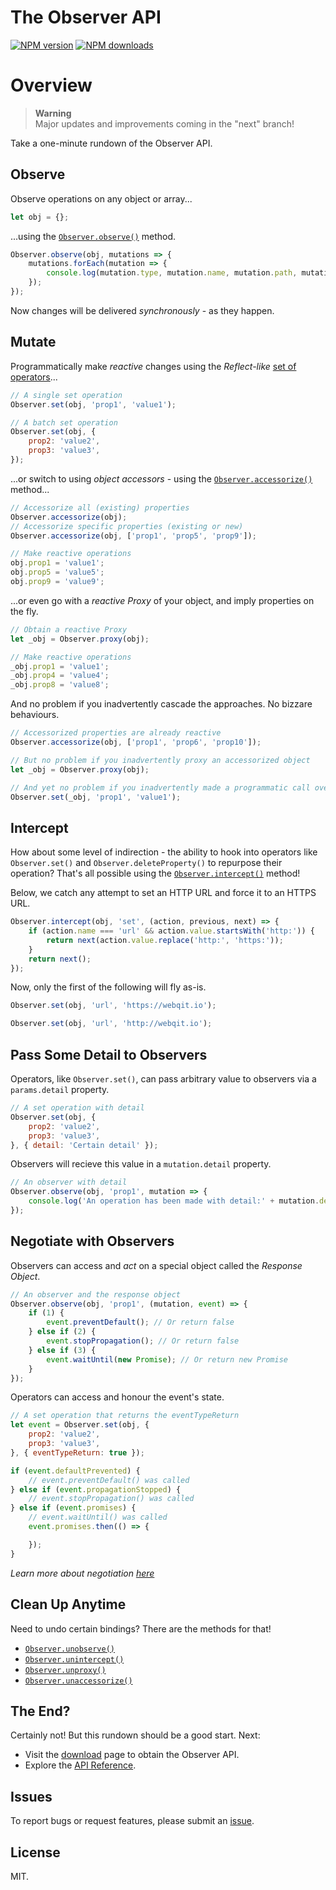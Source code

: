 # The Observer API

<!-- BADGES/ -->

<span class="badge-npmversion"><a href="https://npmjs.org/package/@webqit/observer" title="View this project on NPM"><img src="https://img.shields.io/npm/v/@webqit/observer.svg" alt="NPM version" /></a></span> <span class="badge-npmdownloads"><a href="https://npmjs.org/package/@webqit/observer" title="View this project on NPM"><img src="https://img.shields.io/npm/dm/@webqit/observer.svg" alt="NPM downloads" /></a></span>

<!-- /BADGES -->

# Overview


> **Warning**
> <br>Major updates and improvements coming in the "next" branch!


Take a one-minute rundown of the Observer API.

## Observe

Observe operations on any object or array...

```js
let obj = {};
```

...using the [`Observer.observe()`](https://webqit.io/tooling/observer/docs/api/reactions/observe) method.

```js
Observer.observe(obj, mutations => {
    mutations.forEach(mutation => {
        console.log(mutation.type, mutation.name, mutation.path, mutation.value, mutation.oldValue);
    });
});
```

Now changes will be delivered *synchronously* - as they happen.

## Mutate

Programmatically make *reactive* changes using the *Reflect-like* [set of operators](https://webqit.io/tooling/observer/docs/api/actions)...

```js
// A single set operation
Observer.set(obj, 'prop1', 'value1');
```
```js
// A batch set operation
Observer.set(obj, {
    prop2: 'value2',
    prop3: 'value3',
});
```

...or switch to using *object accessors* - using the [`Observer.accessorize()`](https://webqit.io/tooling/observer/docs/api/actors/accessorize) method...

```js
// Accessorize all (existing) properties
Observer.accessorize(obj);
// Accessorize specific properties (existing or new)
Observer.accessorize(obj, ['prop1', 'prop5', 'prop9']);
```
```js
// Make reactive operations
obj.prop1 = 'value1';
obj.prop5 = 'value5';
obj.prop9 = 'value9';
```

...or even go with a *reactive Proxy* of your object, and imply properties on the fly.

```js
// Obtain a reactive Proxy
let _obj = Observer.proxy(obj);
```
```js
// Make reactive operations
_obj.prop1 = 'value1';
_obj.prop4 = 'value4';
_obj.prop8 = 'value8';
```

And no problem if you inadvertently cascade the approaches. No bizzare behaviours.

```js
// Accessorized properties are already reactive
Observer.accessorize(obj, ['prop1', 'prop6', 'prop10']);

// But no problem if you inadvertently proxy an accessorized object
let _obj = Observer.proxy(obj);

// And yet no problem if you inadvertently made a programmatic call over an already reactive Proxy
Observer.set(_obj, 'prop1', 'value1');
```

## Intercept

How about some level of indirection - the ability to hook into operators like `Observer.set()` and  `Observer.deleteProperty()` to repurpose their operation? That's all possible using the [`Observer.intercept()`](https://webqit.io/tooling/observer/docs/api/reactions/intercept) method!

Below, we catch any attempt to set an HTTP URL and force it to an HTTPS URL.

```js
Observer.intercept(obj, 'set', (action, previous, next) => {
    if (action.name === 'url' && action.value.startsWith('http:')) {
        return next(action.value.replace('http:', 'https:'));
    }
    return next();
});
```

Now, only the first of the following will fly as-is.

```js
Observer.set(obj, 'url', 'https://webqit.io');
```
```js
Observer.set(obj, 'url', 'http://webqit.io');
```

## Pass Some Detail to Observers

Operators, like `Observer.set()`, can pass arbitrary value to observers via a `params.detail` property.

```js
// A set operation with detail
Observer.set(obj, {
    prop2: 'value2',
    prop3: 'value3',
}, { detail: 'Certain detail' });
```

Observers will recieve this value in a `mutation.detail` property.

```js
// An observer with detail
Observer.observe(obj, 'prop1', mutation => {
    console.log('An operation has been made with detail:' + mutation.detail);
});
```

## Negotiate with Observers

Observers can access and *act* on a special object called the *Response Object*.

```js
// An observer and the response object
Observer.observe(obj, 'prop1', (mutation, event) => {
    if (1) {
        event.preventDefault(); // Or return false
    } else if (2) {
        event.stopPropagation(); // Or return false
    } else if (3) {
        event.waitUntil(new Promise); // Or return new Promise
    }
});
```

Operators can access and honour the event's state.

```js
// A set operation that returns the eventTypeReturn
let event = Observer.set(obj, {
    prop2: 'value2',
    prop3: 'value3',
}, { eventTypeReturn: true });
```

```js
if (event.defaultPrevented) {
    // event.preventDefault() was called
} else if (event.propagationStopped) {
    // event.stopPropagation() was called
} else if (event.promises) {
    // event.waitUntil() was called
    event.promises.then(() => {

    });
}
```

*Learn more about negotiation [here](https://webqit.io/tooling/observer/docs/api/core/Event#negotiating-with-operators)*

## Clean Up Anytime

Need to undo certain bindings? There are the methods for that!

+ [`Observer.unobserve()`](https://webqit.io/tooling/observer/docs/api/reactions/unobserve)
+ [`Observer.unintercept()`](https://webqit.io/tooling/observer/docs/api/reactions/unintercept)
+ [`Observer.unproxy()`](https://webqit.io/tooling/observer/docs/api/actors/unproxy)
+ [`Observer.unaccessorize()`](https://webqit.io/tooling/observer/docs/api/actors/unaccessorize)

## The End?

Certainly not! But this rundown should be a good start. Next:

+ Visit the [download](https://webqit.io/tooling/observer/docs/getting-started/download) page to obtain the Observer API.
+ Explore the [API Reference](https://webqit.io/tooling/observer/docs/api).

## Issues

To report bugs or request features, please submit an [issue](https://github.com/webqit/observer/issues).

## License

MIT.
